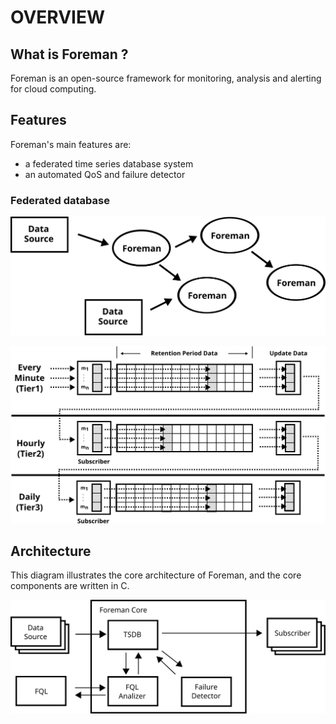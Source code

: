 # OVERVIEW

## What is Foreman ?

Foreman is an open-source framework for monitoring, analysis and alerting for cloud computing.

## Features

Foreman's main features are:

- a federated time series database system
- an automated QoS and failure detector

### Federated database

![Foreman Actor Model](img/forman_actor_model.svg)

![Federated Example](img/forman_tiered_example.svg)

## Architecture

This diagram illustrates the core architecture of Foreman, and the core components are written in C.


![Foreman System Architecture](img/forman_system_block.svg)
